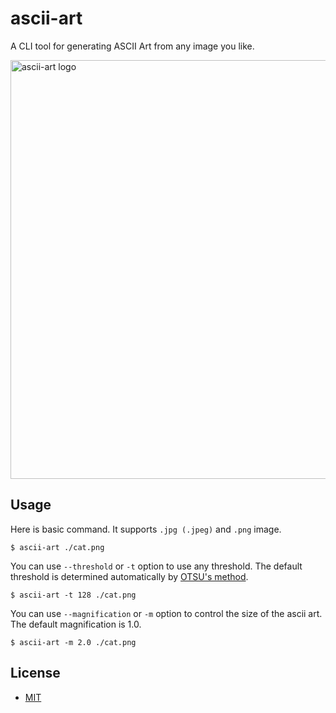 # ascii-art

A CLI tool for generating ASCII Art from any image you like.

<img src="https://github.com/taga3s/ascii-art/assets/107479598/31ac8872-90d0-4a59-a99a-ae4e9d6587df" alt="ascii-art logo" width="670" style="display: block; margin: 0 auto;">

## Usage

Here is basic command. It supports `.jpg (.jpeg)` and `.png` image.

```
$ ascii-art ./cat.png
```

You can use `--threshold` or `-t` option to use any threshold. The default threshold is determined automatically by [OTSU's method](https://en.wikipedia.org/wiki/Otsu%27s_method).

```
$ ascii-art -t 128 ./cat.png
```

You can use `--magnification` or `-m` option to control the size of the ascii art. The default magnification is 1.0.

```
$ ascii-art -m 2.0 ./cat.png
```

## License

- [MIT](https://github.com/taga3s/ascii-art/blob/main/LICENSE)
